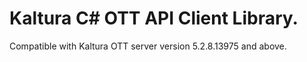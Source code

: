 # Kaltura C# OTT API Client Library.
Compatible with Kaltura OTT server version 5.2.8.13975 and above.
